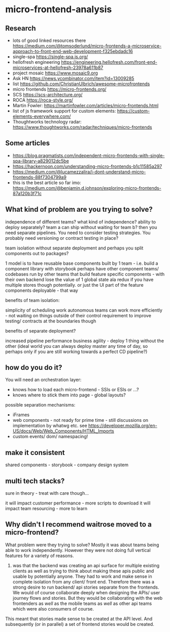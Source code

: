 # micro-frontend-analysis

## Research

 * lots of good linked resources there https://medium.com/@tomsoderlund/micro-frontends-a-microservice-approach-to-front-end-web-development-f325ebdadc16
 * single-spa https://single-spa.js.org/
 * hellofresh engineering https://engineering.hellofresh.com/front-end-microservices-at-hellofresh-23978a611b87
 * project mosaic https://www.mosaic9.org
 * Ask HN https://news.ycombinator.com/item?id=13009285
 * list https://github.com/ChristianUlbrich/awesome-microfrontends
 * micro frontends https://micro-frontends.org/
 * SCS https://scs-architecture.org/
 * ROCA https://roca-style.org/
 * Martin Fowler: https://martinfowler.com/articles/micro-frontends.html
 * list of js framework support for custom elements: https://custom-elements-everywhere.com/
 * Thoughtworks technology radar: https://www.thoughtworks.com/radar/techniques/micro-frontends

## Some articles

 * https://blog.pragmatists.com/independent-micro-frontends-with-single-spa-library-a829012dc5be
 * https://hackernoon.com/understanding-micro-frontends-b1c11585a297
 * https://medium.com/@lucamezzalira/i-dont-understand-micro-frontends-88f7304799a9
 * this is the best article so far imo: https://medium.com/@benjamin.d.johnson/exploring-micro-frontends-87a120b3f71c

## What kind of problem are you trying to solve?

independence of different teams? what kind of independence? ability to deploy separately? team a can ship without waiting for team b? then you need separate pipelines. You need to consider testing strategies. You probably need versioning or contract testing in place?

team isolation without separate deployment and perhaps you split components out to packages?

1 model is to have reusable base components built by 1 team - i.e. build a component library with storybook 
perhaps have other component teams/ codebases run by other teams that build feature specific components - with their own backend
lose the value of 1 global state ala redux if you have multiple stores though potentially.
or just the UI part of the feature components deployable - that way

benefits of team isolation:

simplicity of scheduling work
autonomous teams can work more efficiently - not waiting on things outside of their control
requirement to improve testing/ contracts at the boundaries though

benefits of separate deployment?

increased pipeline performance
business agility - deploy 1 thing without the other (ideal world you can always deploy master any time of day, so perhaps only if you are still working towards a perfect CD pipeline?)

## how do you do it?

You will need an orchestration layer:

 * knows how to load each micro-frontend - SSIs or ESIs or ...?
 * knows where to stick them into page - global layouts?

possible separation mechanisms:

 * iFrames
 * web components - not ready for prime time - still discussions on implementation by whatwg etc. see https://developer.mozilla.org/en-US/docs/Web/Web_Components/HTML_Imports
 * custom events/ dom/ namespacing!

## make it consistent

shared components - storybook - company design system

## multi tech stacks?

sure in theory - treat with care though...

it will impact customer performance - more scripts to download
it will impact team resourcing - more to learn

## Why didn't I recommend waitrose moved to a micro-frontend?

What problem were they trying to solve? Mostly it was about teams being able to work independently. However they were not doing full vertical features for a variety of reasons.

1. was that the backend was creating an api surface for multiple existing clients as well as trying to think about making these apis public and usable by potentially anyone. They had to work and make sense in complete isolation from any client/ front end. Therefore there was a strong desire to run backend/ api stories separate from the frontends. We would of course collaborate deeply when designing the APIs/ user journey flows and stories. But they would be collaborating with the web frontenders as *well* as the mobile teams as *well* as other api teams which were also consumers of course.

This meant that stories made sense to be created at the API level. And subsequently (or in parallel) a set of frontend stories would be created.

